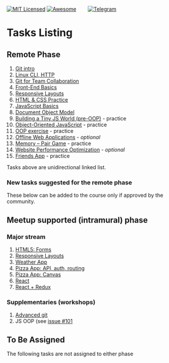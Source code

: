 [![MIT Licensed][icon-mit]][license]
[![Awesome][icon-awesome]][awesome]
&nbsp;&nbsp;&nbsp;&nbsp;&nbsp;&nbsp;
[![Telegram][icon-chat]][chat]

# Tasks Listing

## Remote Phase

1. [Git intro](git-intro.md)
1. [Linux CLI, HTTP](linux-cli-http.md)
1. [Git for Team Collaboration](git-collaboration.md)
1. [Front-End Basics](html-css-intro.md)
1. [Responsive Layouts](html-css-responsive.md)
1. [HTML & CSS Practice](html-css-popup.md)
1. [JavaScript Basics](js-basics.md)
1. [Document Object Model](js-dom.md)
1. [Building a Tiny JS World (pre-OOP)](js-pre-oop.md) - practice
1. [Object-Oriented JavaScript](js-oop.md) - practice
1. [OOP exercise](js-post-oop.md) - practice
1. [Offline Web Applications](app-design-offline.md) - _optional_
1. [Memory – Pair Game](memory-pair-game.md) - practice
1. [Website Performance Optimization](app-design-performance.md) - _optional_
1. [Friends App](friends-app.md) - practice

Tasks above are unidirectional linked list.

### New tasks suggested for the remote phase

These below can be added to the course only
if approved by the community.

## Meetup supported (intramural) phase

### Major stream

1. [HTML5: Forms](html5-forms.md)
1. [Responsive Layouts](html-css-responsive-layouts.md)
1. [Weather App](weather-app.md)
1. [Pizza App: API, auth, routing](pizza-app-api-auth-routing.md)
1. [Pizza App: Canvas](pizza-app-canvas.md)
1. [React](react.md)
1. [React + Redux](react-redux.md)

### Supplementaries (workshops)

1. [Advanced git](git-advanced.md)
1. JS OOP (see [issue #101](https://github.com/kottans/frontend/issues/101)

## To Be Assigned

The following tasks are not assigned to either phase


[icon-chat]: https://img.shields.io/badge/chat-on%20telegram-blue.svg
[icon-mit]: https://img.shields.io/badge/license-MIT-blue.svg
[icon-awesome]: https://cdn.rawgit.com/sindresorhus/awesome/d7305f38d29fed78fa85652e3a63e154dd8e8829/media/badge.svg

[license]: https://github.com/Kottans/web/blob/master/LICENSE.md
[awesome]: https://github.com/sindresorhus/awesome#front-end-development
[chat]: https://t.me/joinchat/CX8EF1JmLm9IM6J6oy2U7Q
